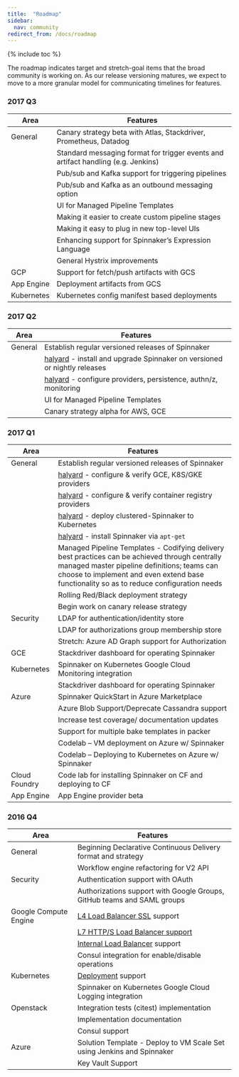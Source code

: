 ```yaml
---
title:  "Roadmap"
sidebar:
  nav: community
redirect_from: /docs/roadmap
---
```


{% include toc %}

The roadmap indicates target and stretch-goal items that the broad community is working on. As our release versioning matures, we expect to move to a more granular model for communicating timelines for features.

### 2017 Q3

| Area | Features |
|---|---|
| General | Canary strategy beta with Atlas, Stackdriver, Prometheus, Datadog |
| | Standard messaging format for trigger events and artifact handling (e.g. Jenkins) |
| | Pub/sub and Kafka support for triggering pipelines |
| | Pub/sub and Kafka as an outbound messaging option |
| | UI for Managed Pipeline Templates |
| | Making it easier to create custom pipeline stages |
| | Making it easy to plug in new top-level UIs |
| | Enhancing support for Spinnaker’s Expression Language |
| | General Hystrix improvements  |
| GCP | Support for fetch/push artifacts with GCS |
| App Engine | Deployment artifacts from GCS |
| Kubernetes | Kubernetes config manifest based deployments |


### 2017 Q2

| Area | Features |
|---|---|
| General | Establish regular versioned releases of Spinnaker |
| | [halyard](https://github.com/spinnaker/halyard) - install and upgrade Spinnaker on versioned or nightly releases |
| | [halyard](https://github.com/spinnaker/halyard) - configure providers, persistence, authn/z, monitoring |
| | UI for Managed Pipeline Templates |
| | Canary strategy alpha for AWS, GCE |


### 2017 Q1

| Area | Features |
|---|---|
| General | Establish regular versioned releases of Spinnaker |
| | [halyard](https://github.com/spinnaker/halyard) - configure & verify GCE, K8S/GKE providers |
| | [halyard](https://github.com/spinnaker/halyard) - configure & verify container registry providers |
| | [halyard](https://github.com/spinnaker/halyard) - deploy clustered-Spinnaker to Kubernetes |
| | [halyard](https://github.com/spinnaker/halyard) - install Spinnaker via `apt-get` |
| | Managed Pipeline Templates - Codifying delivery best practices can be achieved through centrally managed master pipeline definitions; teams can choose to implement and even extend base functionality so as to reduce configuration needs |
| | Rolling Red/Black deployment strategy |
| | Begin work on canary release strategy |
| Security | LDAP for authentication/identity store |
| | LDAP for authorizations group membership store |
| | Stretch: Azure AD Graph support for Authorization |
| GCE | Stackdriver dashboard for operating Spinnaker |
| Kubernetes | Spinnaker on Kubernetes Google Cloud Monitoring integration |
| | Stackdriver dashboard for operating Spinnaker |
| Azure | Spinnaker QuickStart in Azure Marketplace |
| | Azure Blob Support/Deprecate Cassandra support |
| | Increase test coverage/ documentation updates |
| | Support for multiple bake templates in packer |
| | Codelab – VM deployment on Azure w/ Spinnaker |
| | Codelab – Deploying to Kubernetes on Azure w/ Spinnaker |
| Cloud Foundry | Code lab for installing Spinnaker on CF and deploying to CF |
| App Engine | App Engine provider beta |


### 2016 Q4

| Area | Features |
|---|---|
| General | Beginning Declarative Continuous Delivery format and strategy |
| | Workflow engine refactoring for V2 API |
| Security | Authentication support with OAuth |
| | Authorizations support with Google Groups, GitHub teams and SAML groups |
| Google Compute Engine | [L4 Load Balancer SSL](https://cloud.google.com/compute/docs/load-balancing/tcp-ssl/) support |
| | [L7 HTTP/S Load Balancer support](https://cloud.google.com/compute/docs/load-balancing/http/) |
| | [Internal Load Balancer](https://cloud.google.com/compute/docs/load-balancing/internal/) support |
| | Consul integration for enable/disable operations |
| Kubernetes | [Deployment](http://kubernetes.io/docs/user-guide/deployments/) support |
| | Spinnaker on Kubernetes Google Cloud Logging integration |
| Openstack | Integration tests (citest) implementation |
| | Implementation documentation |
| | Consul support |
| Azure | Solution Template - Deploy to VM Scale Set using Jenkins and Spinnaker |
| | Key Vault Support |

